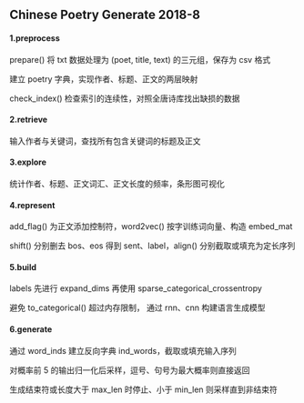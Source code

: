## Chinese Poetry Generate 2018-8

#### 1.preprocess

prepare() 将 txt 数据处理为 (poet, title, text) 的三元组，保存为 csv 格式

建立 poetry 字典，实现作者、标题、正文的两层映射

check_index() 检查索引的连续性，对照全唐诗库找出缺损的数据

#### 2.retrieve

输入作者与关键词，查找所有包含关键词的标题及正文

#### 3.explore

统计作者、标题、正文词汇、正文长度的频率，条形图可视化

#### 4.represent

add_flag() 为正文添加控制符，word2vec() 按字训练词向量、构造 embed_mat

shift() 分别删去 bos、eos 得到 sent、label，align() 分别截取或填充为定长序列

#### 5.build

labels 先进行 expand_dims 再使用 sparse_categorical_crossentropy 

避免 to_categorical() 超过内存限制， 通过 rnn、cnn 构建语言生成模型

#### 6.generate

通过 word_inds 建立反向字典 ind_words，截取或填充输入序列

对概率前 5 的输出归一化后采样，逗号、句号为最大概率则直接返回

生成结束符或长度大于 max_len 时停止、小于 min_len 则采样直到非结束符